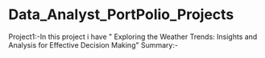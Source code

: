 # Data_Analyst_PortPolio_Projects
Project1:-In this project i have " Exploring the Weather Trends: Insights and Analysis for Effective Decision Making"
Summary:-

